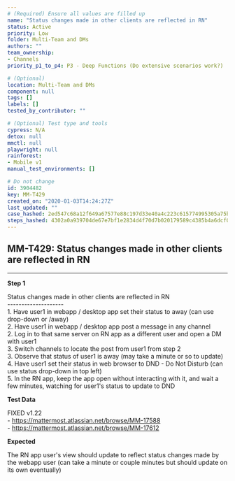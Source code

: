 ```yaml
---
# (Required) Ensure all values are filled up
name: "Status changes made in other clients are reflected in RN"
status: Active
priority: Low
folder: Multi-Team and DMs
authors: ""
team_ownership:
- Channels
priority_p1_to_p4: P3 - Deep Functions (Do extensive scenarios work?)

# (Optional)
location: Multi-Team and DMs
component: null
tags: []
labels: []
tested_by_contributor: ""

# (Optional) Test type and tools
cypress: N/A
detox: null
mmctl: null
playwright: null
rainforest:
- Mobile v1
manual_test_environments: []

# Do not change
id: 3904482
key: MM-T429
created_on: "2020-01-03T14:24:27Z"
last_updated: ""
case_hashed: 2ed547c68a12f649a67577e88c197d33e40a4c223c615774995305a75ba3f3b292c7c21b5254a5df596185656f88bd7d
steps_hashed: 4302a0a939704de67e7bf1e2834d4f70d7b020179589c4385b4a6dcf06ac37abd8d36cbdd478007a9c025724a0e75c8d
---
```


<!-- (Auto-generated) Based on frontmatter's "key" and "name" -->

## MM-T429: Status changes made in other clients are reflected in RN

---

**Step 1**

Status changes made in other clients are reflected in RN\
\--------------------\
1\. Have user1 in webapp / desktop app set their status to away (can use drop-down or /away)\
2\. Have user1 in webapp / desktop app post a message in any channel\
2\. Log in to that same server on RN app as a different user and open a DM with user1\
3\. Switch channels to locate the post from user1 from step 2\
3\. Observe that status of user1 is away (may take a minute or so to update)\
4\. Have user1 set their status in web browser to DND - Do Not Disturb (can use status drop-down in top left)\
5\. In the RN app, keep the app open without interacting with it, and wait a few minutes, watching for user1's status to update to DND

**Test Data**

FIXED v1.22\
\- <https://mattermost.atlassian.net/browse/MM-17588>\
\- <https://mattermost.atlassian.net/browse/MM-17612>

**Expected**

The RN app user's view should update to reflect status changes made by the webapp user (can take a minute or couple minutes but should update on its own eventually)
